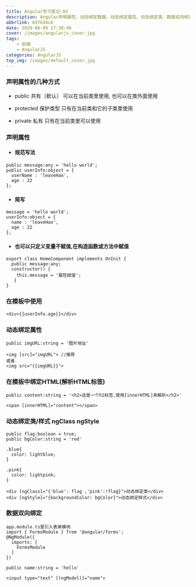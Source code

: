 ```yaml
---
title: Angular学习笔记-03
description: Angular声明属性、动态绑定数据、动态绑定属性、动态绑定类、数据双向绑定
abbrlink: 697644c6
date: 2020-06-09 17:30:48
cover: /images/angularjs_cover.jpg
tags:
	- 前端
	- AngularJS
categories: AngularJS
top_img: /images/default_cover.jpg
---
```


### 声明属性的几种方式

* public 共有（默认） 可以在当前类里使用, 也可以在类外面使用
* protected 保护类型 只有在当前类和它的子类里使用

* private 私有 只有在当前类里可以使用

### 声明属性

* #### 规范写法

``` 
public message:any = 'hello world';
public userInfo:object = {
  userName : 'leaveHao',
  age : 22
};
```

* #### 简写

``` 
message = 'hello world';
userInfo:object = {
  name : 'leaveHao',
  age : 22
};
```

* #### 也可以只定义变量不赋值,在构造函数或方法中赋值

```
export class HomeComponent implements OnInit {
  public message:any;
  constructor() {
    this.message = '属性赋值';
   }
}
```

### 在模板中使用

```
<div>{{userInfo.age}}</div>
```

### 动态绑定属性

```
public imgURL:string = '图片地址'
```

```
<img [src]="imgURL"> //推荐
或者
<img src="{{imgURL}}">
```

### 在模板中绑定HTML(解析HTML标签)

```
public content:string = '<h2>这是一个h2标签,使用[innerHTML]来解析</h2>'
```

```
<span [innerHTML]="content"></span>
```

### 动态绑定类/样式 ngClass ngStyle

```
public flag:boolean = true;
public bgColor:string = 'red'
```

```
.blue{
  color: lightblue;
}

.pink{
  color: lightpink;
}
```

```
<div [ngClass]="{'blue': flag ,'pink':!flag}">动态绑定类</div>
<div [ngStyle]="{backgroundColor: bgColor}">动态绑定样式</div>
```

### 数据双向绑定

```
app.module.ts里引入表单模块
import { FormsModule } from '@angular/forms';
@NgModule({
  imports: [
    FormsModule
  ]
})
```

```
public name:string = 'hello'
```

```
<input type="text" [(ngModel)]="name">
```